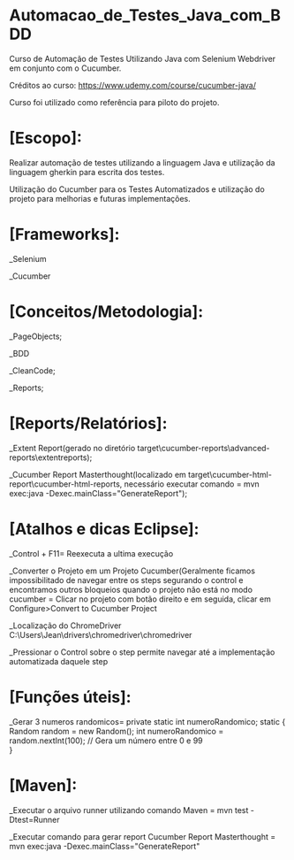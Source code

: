 # Automacao_de_Testes_Java_com_BDD
Curso de Automação de Testes Utilizando Java com Selenium Webdriver em conjunto com o Cucumber.

Créditos ao curso: https://www.udemy.com/course/cucumber-java/

Curso foi utilizado como referência para piloto do projeto.



# [Escopo]:

Realizar automação de testes utilizando a linguagem Java e utilização da linguagem gherkin para escrita dos testes.

Utilização do Cucumber para os Testes Automatizados e utilização do projeto para melhorias e futuras implementações.



# [Frameworks]:

_Selenium

_Cucumber


# [Conceitos/Metodologia]:
_PageObjects;

_BDD

_CleanCode;

_Reports;

# [Reports/Relatórios]:

_Extent Report(gerado no diretório target\cucumber-reports\advanced-reports\extentreports);

_Cucumber Report Masterthought(localizado em target\cucumber-html-report\cucumber-html-reports, necessário executar comando = mvn exec:java -Dexec.mainClass="GenerateReport");


# [Atalhos e dicas Eclipse]:

_Control + F11= Reexecuta a ultima execução

_Converter o Projeto em um Projeto Cucumber(Geralmente ficamos impossibilitado de navegar entre os steps segurando o control e encontramos outros bloqueios quando o projeto não está no modo cucumber = Clicar no projeto com botão direito e em seguida, clicar em Configure>Convert to Cucumber Project

_Localização do ChromeDriver
C:\Users\Jean\drivers\chromedriver\chromedriver

_Pressionar o Control sobre o step permite navegar até a implementação automatizada daquele step

# [Funções úteis]:


_Gerar 3 numeros randomicos=
private static int numeroRandomico;
static {
	Random random = new Random();
	int numeroRandomico = random.nextInt(100); // Gera um número entre 0 e 99	
}



# [Maven]:

_Executar o arquivo runner utilizando comando Maven = mvn test -Dtest=Runner

_Executar comando para gerar report Cucumber Report Masterthought = mvn exec:java -Dexec.mainClass="GenerateReport"








